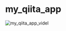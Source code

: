 # my_qiita_app

![my_qiita_app_videl](https://user-images.githubusercontent.com/12453846/58762446-0574cd80-858b-11e9-8500-3dbccb6674cc.gif)
